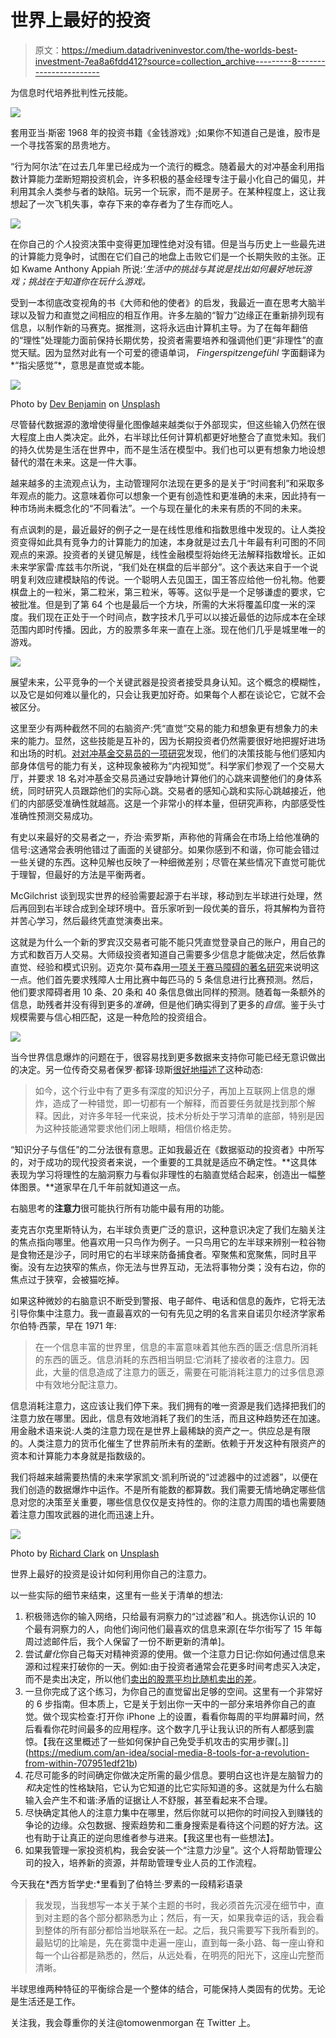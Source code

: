 # 世界上最好的投资

> 原文：<https://medium.datadriveninvestor.com/the-worlds-best-investment-7ea8a6fdd412?source=collection_archive---------8----------------------->

为信息时代培养批判性元技能。

![](img/336097e9960b20bea5339df738a111e2.png)

套用亚当·斯密 1968 年的投资书籍《金钱游戏》;如果你不知道自己是谁，股市是一个寻找答案的昂贵地方。

“行为阿尔法”在过去几年里已经成为一个流行的概念。随着最大的对冲基金利用指数计算能力垄断短期投资机会，许多积极的基金经理专注于最小化自己的偏见，并利用其余人类参与者的缺陷。玩另一个玩家，而不是房子。在某种程度上，这让我想起了一次飞机失事，幸存下来的幸存者为了生存而吃人。

![](img/089c79a31e61595fd2f4b11a232d5388.png)

在你自己的*个人*投资决策中变得更加理性绝对没有错。但是当与历史上一些最先进的计算能力竞争时，试图在它们自己的地盘上击败它们是一个长期失败的主张。正如 Kwame Anthony Appiah 所说:*‘生活中的挑战与其说是找出如何最好地玩游戏；挑战在于知道你在玩什么游戏。*

受到一本彻底改变视角的书《大师和他的使者》的启发，我最近一直在思考大脑半球以及智力和直觉之间相应的相互作用。许多左脑的“智力”边缘正在重新排列现有信息，以制作新的马赛克。据推测，这将永远由计算机主导。为了在每年翻倍的“理性”处理能力面前保持长期优势，投资者需要培养和强调他们更“非理性”的直觉天赋。因为显然对此有一个可爱的德语单词， *Fingerspitzengefühl* 字面翻译为*“指尖感觉”*，意思是直觉或本能。

![](img/8c29b664c38051483d3055fad4fe9967.png)

Photo by [Dev Benjamin](https://unsplash.com/@dev_irl?utm_source=medium&utm_medium=referral) on [Unsplash](https://unsplash.com?utm_source=medium&utm_medium=referral)

尽管替代数据源的激增使得量化图像越来越类似于外部现实，但这些输入仍然在很大程度上由人类决定。此外，右半球比任何计算机都更好地整合了直觉未知。我们的持久优势是生活在世界中，而不是生活在模型中。我们也可以更有想象力地设想替代的潜在未来。这是一件大事。

越来越多的主流观点认为，主动管理阿尔法现在更多的是关于“时间套利”和采取多年观点的能力。这意味着你可以想象一个更有创造性和更准确的未来，因此持有一种市场尚未概念化的“不同看法”。一个与现在量化的未来有质的不同的未来。

有点讽刺的是，最近最好的例子之一是在线性思维和指数思维中发现的。让人类投资变得如此具有竞争力的计算能力的加速，本身就是过去几十年最有利可图的不同观点的来源。投资者的关键见解是，线性金融模型将始终无法解释指数增长。正如未来学家雷·库兹韦尔所说，“我们处在棋盘的后半部分”。这个表达来自于一个说明复利效应建模缺陷的传说。一个聪明人去见国王，国王答应给他一份礼物。他要棋盘上的一粒米，第二粒米，第三粒米，等等。这似乎是一个足够谦虚的要求，它被批准。但是到了第 64 个也是最后一个方块，所需的大米将覆盖印度一米的深度。我们现在正处于一个时间点，数字技术几乎可以以接近最低的边际成本在全球范围内即时传播。因此，方的股票多年来一直在上涨。现在他们几乎是城里唯一的游戏。

![](img/9372ba64785e06b67c57a7c0d68813f5.png)

展望未来，公平竞争的一个关键武器是投资者接受具身认知。这个概念的模糊性，以及它是如何难以量化的，只会让我更加好奇。如果每个人都在谈论它，它就不会被区分。

这里至少有两种截然不同的右脑资产:凭“直觉”交易的能力和想象更有想象力的未来的能力。显然，这些技能是互补的，因为长期投资者仍然需要很好地把握好进场和出场的时机。[对对冲基金交易员的一项研究](https://www.nature.com/articles/srep32986#abstract)发现，他们的决策技能与他们感知内部身体信号的能力有关，这种现象被称为“内视知觉”。科学家们参观了一个交易大厅，并要求 18 名对冲基金交易员通过安静地计算他们的心跳来调整他们的身体系统，同时研究人员跟踪他们的实际心跳。交易者的感知心跳和实际心跳越接近，他们的内部感受准确性就越高。这是一个非常小的样本量，但研究声称，内部感受性准确性预测交易成功。

有史以来最好的交易者之一，乔治·索罗斯，声称他的背痛会在市场上给他准确的信号:这通常会表明他错过了画面的关键部分。如果你感到不和谐，你可能会错过一些关键的东西。这种见解也反映了一种细微差别；尽管在某些情况下直觉可能优于理智，但最好的方法是平衡两者。

McGilchrist 谈到现实世界的经验需要起源于右半球，移动到左半球进行处理，然后再回到右半球合成到全球环境中。音乐家听到一段优美的音乐，将其解构为音符并苦心学习，然后最终凭直觉演奏出来。

这就是为什么一个新的罗宾汉交易者可能不能只凭直觉登录自己的账户，用自己的方式和数百万人交易。大师级投资者知道自己需要多少信息才能做决定，然后依靠直觉、经验和模式识别。迈克尔·莫布森用[一项关于赛马障碍的著名研究](http://www.marramllc.com/blog/pmjar/category/Michael+Mauboussin)来说明这一点。他们首先要求残障人士用比赛中每匹马的 5 条信息进行比赛预测。然后，他们要求障碍者用 10 条、20 条和 40 条信息做出同样的预测。随着每一条额外的信息，助残者并没有得到更多的*准确*，但是他们确实得到了更多的*自信*。鉴于头寸规模需要与信心相匹配，这是一种危险的投资组合。

![](img/d6ba3343e3c77b9518759c5a4e137cf5.png)

当今世界信息爆炸的问题在于，很容易找到更多数据来支持你可能已经无意识做出的决定。另一位传奇交易者保罗·都铎·琼斯[很好地描述了](https://25iq.com/2015/07/25/a-dozen-things-ive-learned-from-paul-tudor-jones-about-investing-and-trading/)这种动态:

> 如今，这个行业中有了更多有深度的知识分子，再加上互联网上信息的爆炸，造成了一种错觉，即一切都有一个解释，而首要任务就是找到那个解释。因此，对许多年轻一代来说，技术分析处于学习清单的底部，特别是因为这种技能通常要求他们闭上眼睛，相信价格走势。

“知识分子与信任”的二分法很有意思。正如我最近在《数据驱动的投资者》中所写的，对于成功的现代投资者来说，一个重要的工具就是适应不确定性。**这具体表现为学习将理性的左脑洞察力与看似非理性的右脑直觉结合起来，创造出一幅整体图景。**道家早在几千年前就知道这一点。

右脑思考的**注意力**很可能执行所有功能中最有用的功能。

麦克吉尔克里斯特认为，右半球负责更广泛的意识，这种意识决定了我们左脑关注的焦点指向哪里。他喜欢用一只鸟作为例子。一只鸟用它的左半球来辨别一粒谷物是食物还是沙子，同时用它的右半球来防备捕食者。窄聚焦和宽聚焦，同时且平衡。没有左边狭窄的焦点，你无法与世界互动，无法将事物分类；没有右边，你的焦点过于狭窄，会被猫吃掉。

如果这种微妙的右脑意识不断受到警报、电子邮件、电话和信息的轰炸，它将无法引导你集中注意力。我一直最喜欢的一句有先见之明的名言来自诺贝尔经济学家希尔伯特·西蒙，早在 1971 年:

> 在一个信息丰富的世界里，信息的丰富意味着其他东西的匮乏:信息所消耗的东西的匮乏。信息消耗的东西相当明显:它消耗了接收者的注意力。因此，大量的信息造成了注意力的匮乏，需要在可能消耗注意力的过多信息源中有效地分配注意力。

信息消耗注意力，这应该让我们停下来。我们拥有的唯一资源是我们选择把我们的注意力放在哪里。因此，信息有效地消耗了我们的生活，而且这种趋势还在加速。用金融术语来说:人类的注意力现在是世界上最稀缺的资产之一。供应总是有限的。人类注意力的货币化催生了世界前所未有的垄断。依赖于开发这种有限资产的资本和计算能力本身就是指数级的。

我们将越来越需要热情的未来学家凯文·凯利所说的“过滤器中的过滤器”，以便在我们创造的数据爆炸中运作。不是所有能数的都算数。我们需要无情地确定哪些信息对您的决策至关重要，哪些信息仅仅是支持性的。你的注意力周围的墙也需要随着注意力围攻武器的进化而迅速上升。

![](img/15e60b3a0c4fde415be9e2d4b96ad6da.png)

Photo by [Richard Clark](https://unsplash.com/@clarky_523?utm_source=medium&utm_medium=referral) on [Unsplash](https://unsplash.com?utm_source=medium&utm_medium=referral)

世界上最好的投资是设计如何利用你自己的注意力。

以一些实际的细节来结束，这里有一些关于清单的想法:

1.  积极筛选你的输入网络，只给最有洞察力的“过滤器”和人。挑选你认识的 10 个最有洞察力的人，向他们询问他们最喜欢的信息来源[在华尔街写了 15 年每周过滤邮件后，我个人保留了一份不断更新的清单]。
2.  尝试*量化*你自己每天对精神资源的使用。做一个注意力日记:你如何通过信息来源和过程来打破你的一天。例如:由于投资者通常会花更多时间考虑买入决定，而不是卖出决定，所以他们[卖出的股票平均比随机卖出的差](https://www.bloomberg.com/opinion/articles/2019-01-10/investors-have-to-sell-stocks-too)。
3.  一旦你完成了这个练习，为你自己的直觉留出足够的空间。这里有一个非常好的 6 步指南。但本质上，它是关于划出你一天中的一部分来培养你自己的直觉。做个现实检查:打开你 iPhone 上的设置，看看你每周的平均屏幕时间，然后看看你花时间最多的应用程序。这个数字几乎让我认识的所有人都感到震惊。【我在这里概述了一些如何保护自己免受手机攻击的实用步骤[。]](https://medium.com/an-idea/social-media-8-tools-for-a-revolution-from-within-707951edf21b)
4.  花尽可能多的时间确定你做决定所需的最少信息。要明白这也许是左脑智力的*和*决定性的性格缺陷，它认为它知道的比它实际知道的多。这就是为什么右脑输入会产生不和谐:矛盾的证据让人不舒服，甚至看起来不合理。
5.  尽快确定其他人的注意力集中在哪里，然后你就可以把你的时间投入到赚钱的争论的边缘。众包数据、搜索趋势和二重身搜索是看待这个问题的好方法。这也有助于让真正的逆向思维者参与进来。【我这里也有一些想法】。
6.  如果我管理一家投资机构，我会安装一个“注意力沙皇”。这个人将帮助管理公司的投入，培养新的资源，并帮助管理专业人员的工作流程。

今天我在*西方哲学史:*里看到了伯特兰·罗素的一段精彩语录

> 我发现，当我想写一本关于某个主题的书时，我必须首先沉浸在细节中，直到对主题的各个部分都熟悉为止；然后，有一天，如果我幸运的话，我会看到整体的所有部分都恰当地联系在一起。之后，我只需要写下我所看到的。最贴切的比喻是，先在雾霭中走遍一座山，直到每一条小路、每一座山脊和每一个山谷都是熟悉的，然后，从远处看，在明亮的阳光下，这座山完整而清晰。

半球思维两种特征的平衡综合是一个整体的结合，可能保持人类固有的优势。无论是生活还是工作。

关注我，我会尊重你的关注@tomowenmorgan 在 Twitter 上。